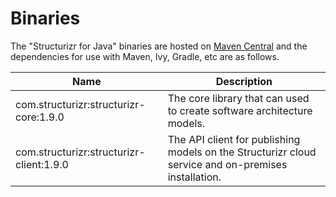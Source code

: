 # Binaries
The "Structurizr for Java" binaries are hosted on [Maven Central](https://repo1.maven.org/maven2/com/structurizr/) and the dependencies for use with Maven, Ivy, Gradle, etc are as follows.

Name                                                  | Description
----------------------------------------------------- | ---------------------------------------------------------------------------------------------------------------------------
com.structurizr:structurizr-core:1.9.0                | The core library that can used to create software architecture models.
com.structurizr:structurizr-client:1.9.0              | The API client for publishing models on the Structurizr cloud service and on-premises installation.